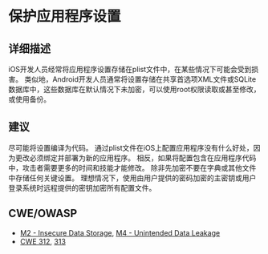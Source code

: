 # 保护应用程序设置

## 详细描述 

iOS开发人员经常将应用程序设置存储在plist文件中，在某些情况下可能会受到损害。 类似地，Android开发人员通常将设置存储在共享首选项XML文件或SQLite数据库中，这些数据库在默认情况下未加密，可以使用root权限读取或甚至修改，或使用备份。

## 建议

尽可能将设置编译为代码。 通过plist文件在iOS上配置应用程序没有什么好处，因为更改必须绑定并部署为新的应用程序。 相反，如果将配置包含在应用程序代码中，攻击者需要更多的时间和技能才能修改。 除非先加密不要在字典或其他文件中存储任何关键设置。 理想情况下，使用由用户提供的密码加密的主密钥或用户登录系统时远程提供的密钥加密所有配置文件。

## CWE/OWASP

 * [M2 - Insecure Data Storage](https://www.owasp.org/index.php/Mobile_Top_10_2014-M2), [M4 - Unintended Data Leakage](https://www.owasp.org/index.php/Mobile_Top_10_2014-M4)
 * [CWE 312](http://cwe.mitre.org/data/definitions/312.html), [313](http://cwe.mitre.org/data/definitions/313.html)
